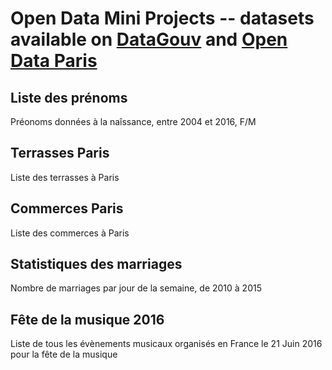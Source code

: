 # Open Data Mini Projects -- datasets available on [DataGouv](data.gouv.fr) and [Open Data Paris](https://opendata.paris.fr/page/home/)

## Liste des prénoms
Préonoms données à la naîssance, entre 2004 et 2016, F/M

## Terrasses Paris
Liste des terrasses à Paris

## Commerces Paris
Liste des commerces à Paris

## Statistiques des marriages
Nombre de marriages par jour de la semaine, de 2010 à 2015

## Fête de la musique 2016
Liste de tous les évènements musicaux organisés en France le 21 Juin 2016 pour la fête de la musique
